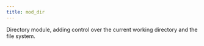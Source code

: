 ```yaml
---
title: mod_dir
---
```


Directory module, adding control over the current working directory and the file system.
